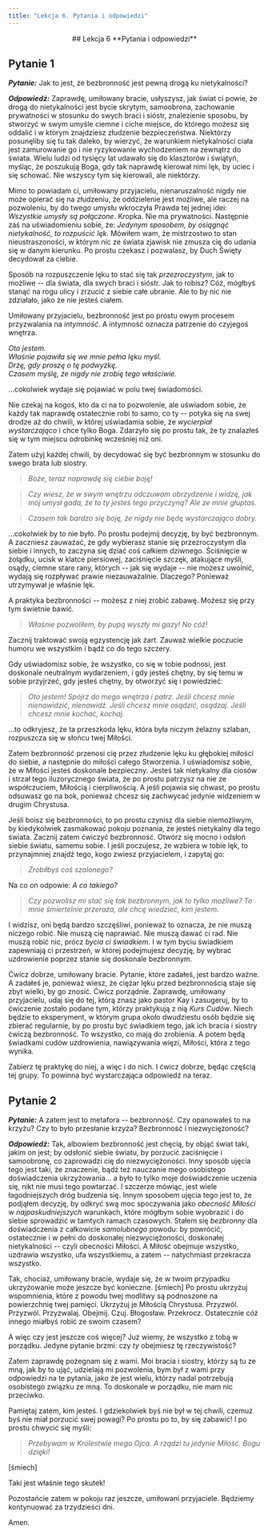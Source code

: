 ```yaml
---
title: "Lekcja 6. Pytania i odpowiedzi"
---
```


<div markdown="1" align="center"> 
## Lekcja 6
**Pytania i odpowiedzi**

</div>

## Pytanie 1

***Pytanie:*** Jak to jest, że bezbronność jest pewną drogą ku nietykalności?

***Odpowiedź:*** Zaprawdę, umiłowany bracie, usłyszysz, jak świat ci powie, że drogą do nietykalności jest bycie skrytym, samoobrona, zachowanie prywatności w stosunku do swych  braci i sióstr, znalezienie sposobu, by stworzyć w swym umyśle ciemne i ciche miejsce, do którego możesz się oddalić i w którym znajdziesz złudzenie bezpieczeństwa. Niektórzy posunęliby się tu tak daleko, by wierzyć, że warunkiem nietykalności ciała jest zamurowanie go i nie ryzykowanie wychodzeniem na zewnątrz do świata. Wielu ludzi od tysięcy lat udawało się do klasztorów i świątyń, myśląc, że poszukują Boga, gdy tak naprawdę kierował nimi lęk, by uciec i się schować. Nie wszyscy tym się kierowali, ale niektórzy.

Mimo to powiadam ci, umiłowany przyjacielu, nienaruszalność nigdy nie może opierać się na złudzeniu, że oddzielenie jest możliwe, ale raczej na pozwoleniu, by do twego umysłu wkroczyła Prawda tej jednej idei: *Wszystkie umysły są połączone*. Kropka. Nie ma prywatności. Następnie zaś na uświadomieniu sobie, że: *Jedynym sposobem, by osiągnąć nietykalność, to rozpuścić lęk*. Mówiłem wam, że mistrzostwo to stan nieustraszoności, w którym nic ze świata zjawisk nie zmusza cię do udania się w danym kierunku. Po prostu czekasz i pozwalasz, by Duch Święty decydował za ciebie.

Sposób na rozpuszczenie lęku to stać się tak *przezroczystym*, jak to możliwe -- dla świata, dla swych braci i sióstr. Jak to robisz? Cóż, mógłbyś stanąć na rogu ulicy i zrzucić z siebie całe ubranie. Ale to by nic nie zdziałało, jako że nie jesteś ciałem.

Umiłowany przyjacielu, bezbronność jest po prostu owym procesem przyzwalania na *intymność*. A intymność oznacza patrzenie do czyjegoś wnętrza.

*Oto jestem.*<br>*Właśnie pojawiła się we mnie pełna lęku myśl.*<br>*Drżę, gdy proszę o tę podwyżkę.*<br>*Czasem myślę, że nigdy nie zrobię tego właściwie.*

&hellip;cokolwiek wydaje się pojawiać w polu twej świadomości.

Nie czekaj na kogoś, kto da ci na to pozwolenie, ale uświadom sobie, że każdy tak naprawdę ostatecznie robi to samo, co ty -- potyka się na swej drodze aż do chwili, w której uświadamia sobie, że *wycierpiał wystarczająco* i chce tylko Boga. Zdarzyło się po prostu tak, że ty znalazłeś się w tym miejscu odrobinkę wcześniej niż oni.

Zatem użyj każdej chwili, by decydować się być bezbronnym w stosunku do swego brata lub siostry.

> *Boże, teraz naprawdę się ciebie boję!*

> *Czy wiesz, że w swym wnętrzu odczuwam obrzydzenie i widzę, jak mój umysł gada, że to ty jesteś tego przyczyną? Ale ze mnie głuptas.*

> *Czasem tak bardzo się boję, że nigdy nie będę wystarczająco dobry.*

&hellip;cokolwiek by to nie było. Po prostu podejmij decyzję, by być bezbronnym. A zaczniesz zauważać, że gdy wybierasz stanie się przezroczystym dla siebie i innych, to zaczyna się dziać coś całkiem dziwnego. Ściśnięcie w żołądku, ucisk w klatce piersiowej, zaciśnięcie szczęk, atakujące myśli, osądy, ciemne stare rany, których -- jak się wydaje -- nie możesz uwolnić, wydają się rozpływać prawie niezauważalnie. Dlaczego? Ponieważ utrzymywał je właśnie lęk.

A praktyka bezbronności -- możesz z niej zrobić zabawę. Możesz się przy tym świetnie bawić.

> *Właśnie pozwoliłem, by pupą wyszły mi gazy! No cóż!*

Zacznij traktować swoją egzystencję jak żart. Zauważ wielkie poczucie humoru we wszystkim i bądź co do tego szczery.

Gdy uświadomisz sobie, że wszystko, co się w tobie podnosi, jest doskonale neutralnym wydarzeniem, i gdy jesteś chętny, by się temu w sobie przyjrzeć, gdy jesteś chętny, by otworzyć się i powiedzieć:

> *Oto jestem! Spójrz do mego wnętrza i patrz. Jeśli chcesz mnie nienawidzić, nienawidź. Jeśli chcesz mnie osądzić, osądzaj. Jeśli chcesz mnie kochać, kochaj.*

&hellip;to odkryjesz, że ta przeszkoda lęku, która była niczym żelazny szlaban, rozpuszcza się w słońcu twej Miłości.

Zatem bezbronność przenosi cię przez złudzenie lęku ku głębokiej miłości do siebie, a następnie do miłości całego Stworzenia. I uświadomisz sobie, że w Miłości jesteś doskonale bezpieczny. Jesteś tak nietykalny dla ciosów i strzał tego iluzorycznego świata, że po prostu patrzysz na nie ze współczuciem, Miłością i cierpliwością. A jeśli pojawia się chwast, po prostu odsuwasz go na bok, ponieważ chcesz się zachwycać jedynie widzeniem w drugim Chrystusa.

Jeśli boisz się bezbronności, to po prostu czynisz dla siebie niemożliwym, by kiedykolwiek zasmakować pokoju poznania, że jesteś nietykalny dla tego świata. Zacznij zatem ćwiczyć bezbronność. Otwórz się mocno i odsłoń siebie światu, samemu sobie. I jeśli poczujesz, że wzbiera w tobie lęk, to przynajmniej znajdź tego, kogo zwiesz przyjacielem, i zapytaj go:

> *Zrobiłbyś coś szalonego?*

Na co on odpowie: *A co takiego?*

> *Czy pozwolisz mi stać się tak bezbronnym, jak to tylko możliwe? To mnie śmiertelnie przeraża, ale chcę wiedzieć, kim jestem.*

I widzisz, oni będą bardzo szczęśliwi, ponieważ to oznacza, że nie muszą niczego robić. Nie muszą cię naprawiać. Nie muszą dawać ci rad. Nie muszą robić nic, prócz *bycia ci świadkiem*. I w tym byciu świadkiem zapewniają ci przestrzeń, w której podejmujesz decyzję, by wybrać uzdrowienie poprzez stanie się doskonale bezbronnym.

Ćwicz dobrze, umiłowany bracie. Pytanie, które zadałeś, jest bardzo ważne. A zadałeś je, ponieważ wiesz, że ciężar lęku przed bezbronnością staje się zbyt wielki, by go znosić. Ćwicz porządnie. Zaprawdę, umiłowany przyjacielu, udaj się do tej, którą znasz jako pastor Kay i zasugeruj, by to ćwiczenie zostało podane tym, którzy praktykują z nią *Kurs Cudów*. Niech będzie to eksperyment, w którym grupa około dwudziestu osób będzie się zbierać regularnie, by po prostu być świadkiem tego, jak ich bracia i siostry ćwiczą bezbronność. To wszystko, co mają do zrobienia. A potem będą świadkami cudów uzdrowienia, nawiązywania więzi, Miłości, która z tego wynika.

Zabierz tę praktykę do niej, a więc i do nich. I ćwicz dobrze, będąc częścią tej grupy. To powinna być wystarczająca odpowiedź na teraz.



## Pytanie 2

***Pytanie:*** A zatem jest to metafora -- bezbronność. Czy opanowałeś to na krzyżu? Czy to było przesłanie krzyża? Bezbronność i niezwyciężoność?

***Odpowiedź:*** Tak, albowiem bezbronność jest chęcią, by objąć świat taki, jakim on jest; by odsłonić siebie światu, by porzucić zaciśnięcie i samoobronę, co zaprowadzi cię do niezwyciężoności. Inny sposób ujęcia tego jest taki, że znaczenie, bądź też nauczanie mego osobistego doświadczenia ukrzyżowania&hellip; a było to tylko moje doświadczenie uczenia się, nikt nie musi tego powtarzać. I szczerze mówiąc, jest wiele łagodniejszych dróg budzenia się. Innym sposobem ujęcia tego jest to, że podjąłem decyzję, by odkryć swą moc spoczywania jako *obecność Miłości* w *najpaskudniejszych* warunkach, które mógłbym sobie wyobrazić i do siebie sprowadzić w tamtych ramach czasowych. Stałem się *bezbronny* dla doświadczenia z całkowicie *samolubnego* powodu: by powrócić, ostatecznie i w pełni do doskonałej niezwyciężoności, doskonałej nietykalności -- czyli obecności Miłości. A Miłość obejmuje wszystko, uzdrawia wszystko, ufa wszystkiemu, a zatem -- natychmiast przekracza wszystko.

Tak, chociaż, umiłowany bracie, wydaje się, że w twoim przypadku ukrzyżowanie może jeszcze być konieczne. [śmiech] Po prostu ukrzyżuj wspomnienia, które z powodu twej modlitwy są podnoszone na powierzchnię twej pamięci. Ukrzyżuj je Miłością Chrystusa. Przyzwól. Przyzwól. Przyzwalaj. Obejmij. Czuj. Błogosław. Przekrocz. Ostatecznie cóż innego miałbyś robić ze swoim czasem?

A więc czy jest jeszcze coś więcej? Już wiemy, że wszystko z tobą w porządku. Jedyne pytanie brzmi: czy *ty* obejmiesz tę rzeczywistość?

Zatem zaprawdę pożegnam się z wami. Moi bracia i siostry, którzy są tu ze mną, jak by to ująć, udzielają mi pozwolenia, bym był z wami przy odpowiedzi na te pytania, jako że jest wielu, którzy nadal potrzebują osobistego związku ze mną. To doskonale w porządku, nie mam nic przeciwko.

Pamiętaj zatem, kim jesteś. I gdziekolwiek byś nie był w tej chwili, czemuż byś nie miał porzucić swej powagi? Po prostu po to, by się zabawić! I po prostu chwycić się myśli:

> *Przebywam w Królestwie mego Ojca. A rządzi tu jedynie Miłość. Bogu dzięki!*

[śmiech]

Taki jest właśnie tego skutek!

Pozostańcie zatem w pokoju raz jeszcze, umiłowani przyjaciele. Będziemy kontynuować za trzydzieści dni.

Amen.

